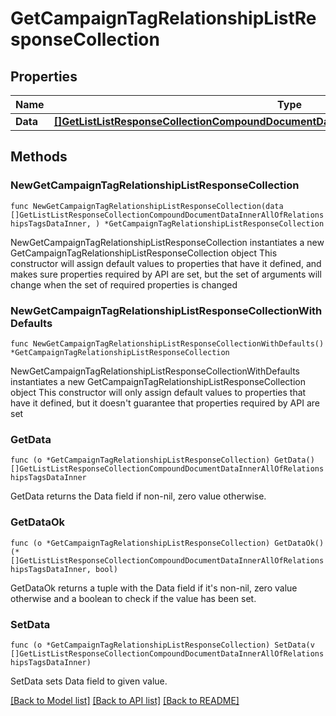 # GetCampaignTagRelationshipListResponseCollection

## Properties

Name | Type | Description | Notes
------------ | ------------- | ------------- | -------------
**Data** | [**[]GetListListResponseCollectionCompoundDocumentDataInnerAllOfRelationshipsTagsDataInner**](GetListListResponseCollectionCompoundDocumentDataInnerAllOfRelationshipsTagsDataInner.md) |  | 

## Methods

### NewGetCampaignTagRelationshipListResponseCollection

`func NewGetCampaignTagRelationshipListResponseCollection(data []GetListListResponseCollectionCompoundDocumentDataInnerAllOfRelationshipsTagsDataInner, ) *GetCampaignTagRelationshipListResponseCollection`

NewGetCampaignTagRelationshipListResponseCollection instantiates a new GetCampaignTagRelationshipListResponseCollection object
This constructor will assign default values to properties that have it defined,
and makes sure properties required by API are set, but the set of arguments
will change when the set of required properties is changed

### NewGetCampaignTagRelationshipListResponseCollectionWithDefaults

`func NewGetCampaignTagRelationshipListResponseCollectionWithDefaults() *GetCampaignTagRelationshipListResponseCollection`

NewGetCampaignTagRelationshipListResponseCollectionWithDefaults instantiates a new GetCampaignTagRelationshipListResponseCollection object
This constructor will only assign default values to properties that have it defined,
but it doesn't guarantee that properties required by API are set

### GetData

`func (o *GetCampaignTagRelationshipListResponseCollection) GetData() []GetListListResponseCollectionCompoundDocumentDataInnerAllOfRelationshipsTagsDataInner`

GetData returns the Data field if non-nil, zero value otherwise.

### GetDataOk

`func (o *GetCampaignTagRelationshipListResponseCollection) GetDataOk() (*[]GetListListResponseCollectionCompoundDocumentDataInnerAllOfRelationshipsTagsDataInner, bool)`

GetDataOk returns a tuple with the Data field if it's non-nil, zero value otherwise
and a boolean to check if the value has been set.

### SetData

`func (o *GetCampaignTagRelationshipListResponseCollection) SetData(v []GetListListResponseCollectionCompoundDocumentDataInnerAllOfRelationshipsTagsDataInner)`

SetData sets Data field to given value.



[[Back to Model list]](../README.md#documentation-for-models) [[Back to API list]](../README.md#documentation-for-api-endpoints) [[Back to README]](../README.md)


